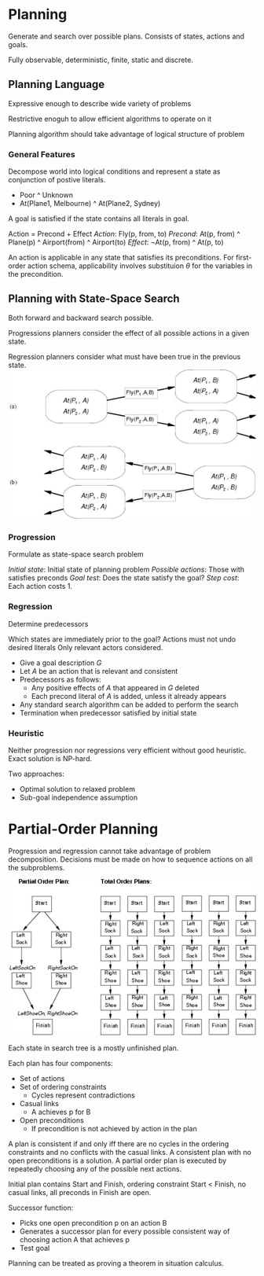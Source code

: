 # Planning

Generate and search over possible plans.
Consists of states, actions and goals.

Fully observable, deterministic, finite, static and discrete.

## Planning Language

Expressive enough to describe wide variety of problems

Restrictive enoguh to allow efficient algorithms to operate on it

Planning algorithm should take advantage of logical structure of problem

### General Features

Decompose world into logical conditions and represent a state as conjunction of postive literals.

* Poor ^ Unknown
* At(Plane1, Melbourne) ^ At(Plane2, Sydney)

A goal is satisfied if the state contains all literals in goal.

Action = Precond + Effect
*Action*: Fly(p, from, to)
*Precond*: At(p, from) ^ Plane(p) ^ Airport(from) ^ Airport(to)
*Effect*: ¬At(p, from) ^ At(p, to)

An action is applicable in any state that satisfies its preconditions.
For first-order action schema, applicability involves substituion $\theta$ for the variables in the precondition.

## Planning with State-Space Search

Both forward and backward search possible.

Progressions planners consider the effect of all possible actions in a given state.

Regression planners consider what must have been true in the previous state.
![](planning1.png)

### Progression

Formulate as state-space search problem

*Initial state*: Initial state of planning problem
*Possible actions*: Those with satisfies preconds
*Goal test*: Does the state satisfy the goal?
*Step cost*: Each action costs 1.

### Regression

Determine predecessors

Which states are immediately prior to the goal?
Actions must not undo desired literals
Only relevant actors considered.

* Give a goal description $G$
* Let $A$ be an action that is relevant and consistent
* Predecessors as follows:
  * Any positive effects of $A$ that appeared in $G$ deleted
  * Each precond literal of $A$ is added, unless it already appears
* Any standard search algorithm can be added to perform the search
* Termination when predecessor satisfied by initial state

### Heuristic

Neither progression nor regressions very efficient without good heuristic.
Exact solution is NP-hard.

Two approaches:

* Optimal solution to relaxed problem
* Sub-goal independence assumption

# Partial-Order Planning

Progression and regression cannot take advantage of problem decomposition.
Decisions must be made on how to sequence actions on all the subproblems.

![](planning2.png)

Each state in search tree is a mostly unfinished plan.

Each plan has four components:

* Set of actions
* Set of ordering constraints
  * Cycles represent contradictions
* Casual links
  * A achieves p for B
* Open preconditions
  * If precondition is not achieved by action in the plan

A plan is consistent if and only iff there are no cycles in the ordering constraints and no conflicts with the casual links.
A consistent plan with no open preconditions is a solution.
A partial order plan is executed by repeatedly choosing any of the possible next actions.

Initial plan contains Start and Finish, ordering constraint Start < Finish, no casual links, all preconds in Finish are open.

Successor function:

* Picks one open precondition p on an action B
* Generates a successor plan for every possible consistent way of choosing action A that achieves p
* Test goal

Planning can be treated as proving a theorem in situation calculus.

